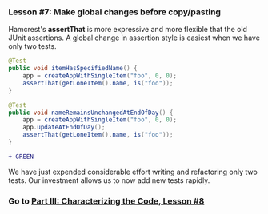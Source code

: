 ### Lesson #7: Make global changes before copy/pasting
Hamcrest's **assertThat** is more expressive and more flexible that the old JUnit assertions.  A global change in assertion style is easiest when we have only two tests.

```java
@Test
public void itemHasSpecifiedName() {
    app = createAppWithSingleItem("foo", 0, 0);
    assertThat(getLoneItem().name, is("foo"));
}

@Test
public void nameRemainsUnchangedAtEndOfDay() {
    app = createAppWithSingleItem("foo", 0, 0);
    app.updateAtEndOfDay();
    assertThat(getLoneItem().name, is("foo"));
}
```
```diff
+ GREEN
```
We have just expended considerable effort writing and refactoring only two tests.  Our investment allows us to now add
new tests rapidly.
### Go to [Part III: Characterizing the Code, Lesson #8](https://github.com/d215steinberg/GildedRose-Java/tree/Lesson%238)
